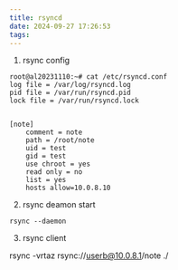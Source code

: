 ```yaml
---
title: rsyncd
date: 2024-09-27 17:26:53
tags:
---
```


1. rsync config 

```shell
root@al20231110:~# cat /etc/rsyncd.conf
log file = /var/log/rsyncd.log
pid file = /var/run/rsyncd.pid
lock file = /var/run/rsyncd.lock


[note]
	comment = note
	path = /root/note
	uid = test
	gid = test
	use chroot = yes
	read only = no
	list = yes
	hosts allow=10.0.8.10

```


2. rsync deamon start 

`rsync --daemon`

3. rsync client 

rsync -vrtaz rsync://userb@10.0.8.1/note ./
